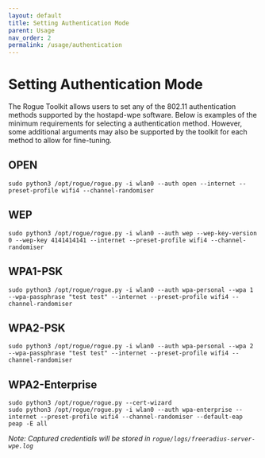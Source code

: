 ```yaml
---
layout: default
title: Setting Authentication Mode
parent: Usage
nav_order: 2
permalink: /usage/authentication
---
```


# Setting Authentication Mode

The Rogue Toolkit allows users to set any of the 802.11 authentication methods supported by the hostapd-wpe software. Below is examples of the minimum requirements for selecting a authentication method. However, some additional arguments may also be supported by the toolkit for each method to allow for fine-tuning.

## OPEN
```
sudo python3 /opt/rogue/rogue.py -i wlan0 --auth open --internet --preset-profile wifi4 --channel-randomiser
```

## WEP
```
sudo python3 /opt/rogue/rogue.py -i wlan0 --auth wep --wep-key-version 0 --wep-key 4141414141 --internet --preset-profile wifi4 --channel-randomiser
```

## WPA1-PSK
```
sudo python3 /opt/rogue/rogue.py -i wlan0 --auth wpa-personal --wpa 1 --wpa-passphrase "test test" --internet --preset-profile wifi4 --channel-randomiser
```

## WPA2-PSK
```
sudo python3 /opt/rogue/rogue.py -i wlan0 --auth wpa-personal --wpa 2 --wpa-passphrase "test test" --internet --preset-profile wifi4 --channel-randomiser
```

## WPA2-Enterprise
```
sudo python3 /opt/rogue/rogue.py --cert-wizard
sudo python3 /opt/rogue/rogue.py -i wlan0 --auth wpa-enterprise --internet --preset-profile wifi4 --channel-randomiser --default-eap peap -E all
```

*Note: Captured credentials will be stored in `rogue/logs/freeradius-server-wpe.log`*
